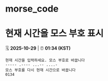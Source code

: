# morse_code
# 현재 시간을 모스 부호 표시
<!-- MORSE_TIME_START -->
🗓️ **2025-10-29** | ⏰ **01:34 (KST)**

```
현재 시간을 입력하세요. 모스 부호로 바꿉니다
----- .---- ...-- ....-
모스 부호를 다시 현재 시간으로 바꿉니다
0134
```
<!-- MORSE_TIME_END -->

